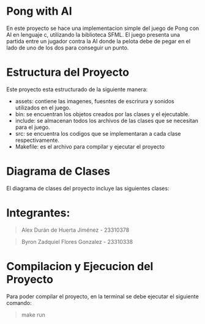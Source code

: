# Pong with AI
En este proyecto se hace una implementacion simple del juego de Pong con AI en lenguaje c, utilizando la biblioteca SFML. El juego presenta una partida entre un jugador contra la AI donde la pelota debe de pegar en el lado de uno de los dos para conseguir un punto.

# Estructura del Proyecto

Este proyecto esta estructurado de la siguiente manera:

- assets: contiene las imagenes, fuesntes de escrirura y sonidos utilizados en el juego.
- bin:  se encuentran los objetos creados por las clases y el ejecutable.
- include: se almacenan todos los archivos de las clases que se necesitan para el juego.
- src: se encuentra los codigos que se implementaran a cada clase respectivamente.
- Makefile: es el archivo para compilar y ejecutar el proyecto

# Diagrama de Clases

El diagrama de clases del proyecto incluye las siguientes clases:



# Integrantes:

> Alex Durán de Huerta Jiménez - 23310378

> Byron Zadquiel Flores Gonzalez - 23310338

# Compilacion y Ejecucion del Proyecto

Para poder compilar el proyecto, en la terminal se debe ejecutar el siguiente comando:

> make run